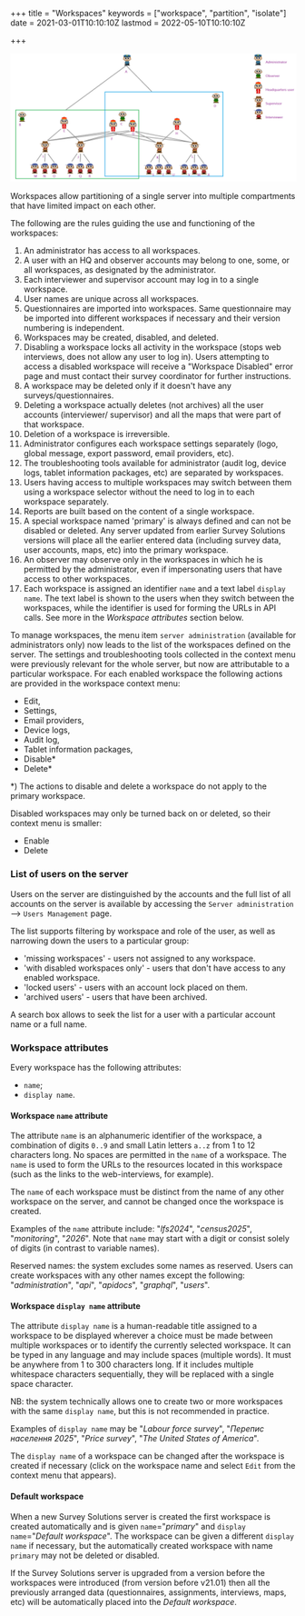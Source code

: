 +++
title = "Workspaces"
keywords = ["workspace", "partition", "isolate"]
date = 2021-03-01T10:10:10Z
lastmod = 2022-05-10T10:10:10Z

+++

<CENTER>
  <A href="images/workspaces.png">
     <IMG src="images/workspaces.png" width=800>
  </A>
</CENTER>

Workspaces allow partitioning of a single server into multiple compartments that have limited impact on each other.

The following are the rules guiding the use and functioning of the workspaces:

1. An administrator has access to all workspaces.
1. A user with an HQ and observer accounts may belong to one, some, or all workspaces, as designated by the administrator.
1. Each interviewer and supervisor account may log in to a single workspace.
1. User names are unique across all workspaces.
1. Questionnaires are imported into workspaces. Same questionnaire may be imported into different workspaces if necessary and their version numbering is independent.
1. Workspaces may be created, disabled, and deleted.
1. Disabling a workspace locks all activity in the workspace (stops web interviews, does not allow any user to log in). Users attempting to access a disabled workspace will receive a "Workspace Disabled" error page and must contact their survey coordinator for further instructions.
1. A workspace may be deleted only if it doesn't have any surveys/questionnaires.
1. Deleting a workspace actually deletes (not archives) all the user accounts (interviewer/ supervisor) and all the maps that were part of that workspace.
1. Deletion of a workspace is irreversible.
1. Administrator configures each workspace settings separately (logo, global message, export password, email providers, etc).
1. The troubleshooting tools available for administrator (audit log, device logs, tablet information packages, etc) are separated by workspaces.
1. Users having access to multiple workspaces may switch between them using a workspace selector without the need to log in to each workspace separately.
1. Reports are built based on the content of a single workspace.
1. A special workspace named 'primary' is always defined and can not be disabled or deleted. Any server updated from earlier Survey Solutions versions will place all the earlier entered data (including survey data, user accounts, maps, etc) into the primary workspace.
1. An observer may observe only in the workspaces in which he is permitted by the administrator, even if impersonating users that have access to other workspaces.
1. Each workspace is assigned an identifier `name` and a text label `display name`. The text label is shown to the users when they switch between the workspaces, while the identifier is used for forming the URLs in API calls. See more in the *Workspace attributes* section below.

To manage workspaces, the menu item `server administration` (available for administrators only) now leads to the list of the workspaces defined on the server. The settings and troubleshooting tools collected in the context menu were previously relevant for the whole server, but now are attributable to a particular workspace. For each enabled workspace the following actions are provided in the workspace context menu:

- Edit,
- Settings,
- Email providers,
- Device logs,
- Audit log,
- Tablet information packages,
- Disable*
- Delete*

*) The actions to disable and delete a workspace do not apply to the primary workspace.

Disabled workspaces may only be turned back on or deleted, so their context menu is smaller:

- Enable
- Delete

### List of users on the server

Users on the server are distinguished by the accounts and the full list of all
accounts on the server is available by accessing the `Server administration` -->
`Users Management` page.

The list supports filtering by workspace and role of the user, as well as
narrowing down the users to a particular group:

- 'missing workspaces' - users not assigned to any workspace.
- 'with disabled workspaces only' - users that don't have access to any enabled workspace.
- 'locked users' - users with an account lock placed on them.
- 'archived users' - users that have been archived.

A search box allows to seek the list for a user with a particular account
name or a full name.


### Workspace attributes

Every workspace has the following attributes:

- `name`;
- `display name`.

#### Workspace `name` attribute

The attribute `name` is an alphanumeric identifier of the workspace, a combination of digits `0..9` and small Latin letters `a..z` from 1 to 12 characters long. No spaces are permitted in the `name` of a workspace. The `name` is used to form the URLs to the resources located in this workspace (such as the links to the web-interviews, for example).

The `name` of each workspace must be distinct from the name of any other workspace on the server, and cannot be changed once the workspace is created.

Examples of the `name` attribute include: "*lfs2024*", "*census2025*", "*monitoring*", "*2026*".
Note that `name` may start with a digit or consist solely of digits (in contrast to variable names).

Reserved names: the system excludes some names as reserved. Users can create workspaces with any other names except the following: "*administration*", "*api*", "*apidocs*", "*graphql*", "*users*".

#### Workspace `display name` attribute

The attribute `display name` is a human-readable title assigned to a workspace to be displayed wherever a choice must be made between multiple workspaces or to identify the currently selected workspace. It can be typed in any language and may include spaces (multiple words). It must be anywhere from 1 to 300 characters long. If it includes multiple whitespace characters sequentially, they will be replaced with a single space character.

NB: the system technically allows one to create two or more workspaces with the same `display name`, but this is not recommended in practice.

Examples of `display name` may be "*Labour force survey*", "*Перепис населення 2025*", "*Price survey*", "*The United States of America*".

The `display name` of a workspace can be changed after the workspace is created if necessary (click on the workspace name and select `Edit` from the context menu that appears).

#### Default workspace

When a new Survey Solutions server is created the first workspace is created automatically and is given `name`="*primary*" and `display name`="*Default workspace*". The workspace can be given a different `display name` if necessary, but the automatically created workspace with name `primary` may not be deleted or disabled.

If the Survey Solutions server is upgraded from a version before the workspaces were introduced (from version before v21.01) then all the previously arranged data (questionnaires, assignments, interviews, maps, etc) will be automatically placed into the *Default workspace*.
